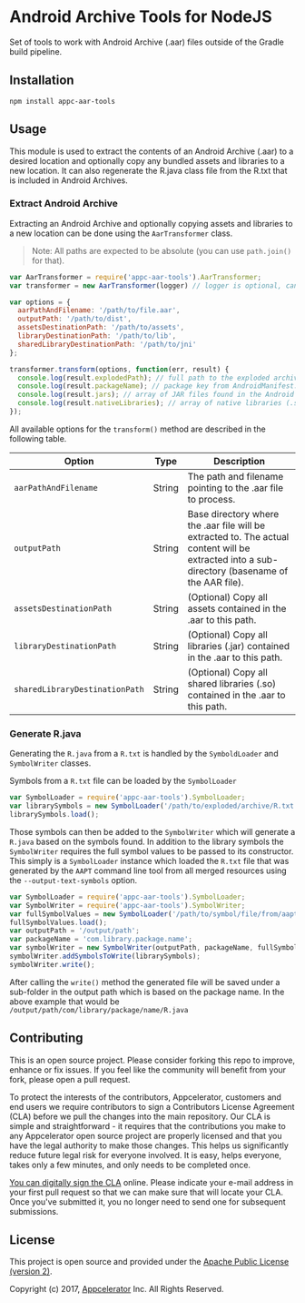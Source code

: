 # Android Archive Tools for NodeJS
Set of tools to work with Android Archive (.aar) files outside of the Gradle build pipeline.

## Installation
`npm install appc-aar-tools`

## Usage
This module is used to extract the contents of an Android Archive (.aar) to a desired location and optionally copy any bundled assets and libraries to a new location. It can also regenerate the R.java class file from the R.txt that is included in Android Archives.

### Extract Android Archive

Extracting an Android Archive and optionally copying assets and libraries to a new location can be done using the `AarTransformer` class.

> Note: All paths are expected to be absolute (you can use `path.join()` for that).

```js
var AarTransformer = require('appc-aar-tools').AarTransformer;
var transformer = new AarTransformer(logger) // logger is optional, can be any bunyan based logger

var options = {
  aarPathAndFilename: '/path/to/file.aar',
  outputPath: '/path/to/dist',
  assetsDestinationPath: '/path/to/assets',
  libraryDestinationPath: '/path/to/lib',
  sharedLibraryDestinationPath: '/path/to/jni'
};

transformer.transform(options, function(err, result) {
  console.log(result.explodedPath); // full path to the exploded archive folder
  console.log(result.packageName); // package key from AndroidManifest.xml
  console.log(result.jars); // array of JAR files found in the Android Archive
  console.log(result.nativeLibraries); // array of native libraries (.so) found in the Android Archive
});
```

All available options for the `transform()` method are described in the following table.

| Option | Type | Description |
|--------|------| ------------|
| `aarPathAndFilename` | String | The path and filename pointing to the .aar file to process. |
| `outputPath` | String | Base directory where the .aar file will be extracted to. The actual content will be extracted into a sub-directory (basename of the AAR file). |
| `assetsDestinationPath` | String | (Optional) Copy all assets contained in the .aar to this path. |
| `libraryDestinationPath` | String | (Optional) Copy all libraries (.jar) contained in the .aar to this path. |
| `sharedLibraryDestinationPath` | String | (Optional) Copy all shared libraries (.so) contained in the .aar to this path. |

### Generate R.java

Generating the `R.java` from a `R.txt` is handled by the `SymboldLoader` and `SymbolWriter` classes.

Symbols from a `R.txt` file can be loaded by the `SymbolLoader`
```js
var SymbolLoader = require('appc-aar-tools').SymbolLoader;
var librarySymbols = new SymbolLoader('/path/to/exploded/archive/R.txt');
librarySymbols.load();
```

Those symbols can then be added to the `SymbolWriter` which will generate a `R.java` based on the symbols found. In addition to the library symbols the `SymbolWriter` requires the full symbol values to be passed to its constructor. This simply is a `SymbolLoader` instance which loaded the `R.txt` file that was generated by the `AAPT` command line tool from all merged resources using the `--output-text-symbols` option.
```js
var SymbolLoader = require('appc-aar-tools').SymbolLoader;
var SymbolWriter = require('appc-aar-tools').SymbolWriter;
var fullSymbolValues = new SymbolLoader('/path/to/symbol/file/from/aapt/R.txt')
fullSymbolValues.load();
var outputPath = '/output/path';
var packageName = 'com.library.package.name';
var symbolWriter = new SymbolWriter(outputPath, packageName, fullSymbolValues);
symbolWriter.addSymbolsToWrite(librarySymbols);
symbolWriter.write();
```
After calling the `write()` method the generated file will be saved under a sub-folder in the output path which is based on the package name. In the above example that would be `/output/path/com/library/package/name/R.java`

## Contributing

This is an open source project. Please consider forking this repo to improve,
enhance or fix issues. If you feel like the community will benefit from your
fork, please open a pull request.

To protect the interests of the contributors, Appcelerator, customers
and end users we require contributors to sign a Contributors License Agreement
(CLA) before we pull the changes into the main repository. Our CLA is simple and
straightforward - it requires that the contributions you make to any
Appcelerator open source project are properly licensed and that you have the
legal authority to make those changes. This helps us significantly reduce future
legal risk for everyone involved. It is easy, helps everyone, takes only a few
minutes, and only needs to be completed once.

[You can digitally sign the CLA](http://bit.ly/app_cla) online. Please indicate
your e-mail address in your first pull request so that we can make sure that
will locate your CLA. Once you've submitted it, you no longer need to send one
for subsequent submissions.

## License

This project is open source and provided under the [Apache Public License
(version 2)](https://tldrlegal.com/license/apache-license-2.0-(apache-2.0)).

Copyright (c) 2017, [Appcelerator](http://www.appcelerator.com/) Inc. All Rights Reserved.
